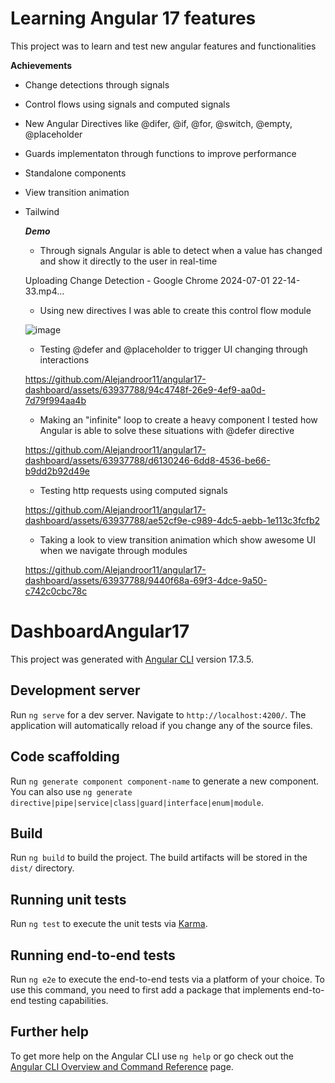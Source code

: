 # Learning Angular 17 features
This project was to learn and test new angular features and functionalities

**Achievements**
* Change detections through signals
* Control flows using signals and computed signals
* New Angular Directives like @difer, @if, @for, @switch, @empty, @placeholder
* Guards implementaton through functions to improve performance
* Standalone components
* View transition animation
* Tailwind

  ***Demo***
  * Through signals Angular is able to detect when a value has changed and show it directly to the user in real-time
  
  Uploading Change Detection - Google Chrome 2024-07-01 22-14-33.mp4…
  
  * Using new directives I was able to create this control flow module
    
  ![image](https://github.com/Alejandroor11/angular17-dashboard/assets/63937788/16421da4-cc7c-444a-9a2d-15143cc70fb2)

  * Testing @defer and @placeholder to trigger UI changing through interactions
    
  https://github.com/Alejandroor11/angular17-dashboard/assets/63937788/94c4748f-26e9-4ef9-aa0d-7d79f994aa4b

  * Making an "infinite" loop to create a heavy component I tested how Angular is able to solve these situations with @defer directive
    
  https://github.com/Alejandroor11/angular17-dashboard/assets/63937788/d6130246-6dd8-4536-be66-b9dd2b92d49e

  * Testing http requests using computed signals
    
  https://github.com/Alejandroor11/angular17-dashboard/assets/63937788/ae52cf9e-c989-4dc5-aebb-1e113c3fcfb2

  * Taking a look to view transition animation which show awesome UI when we navigate through modules
    
  https://github.com/Alejandroor11/angular17-dashboard/assets/63937788/9440f68a-69f3-4dce-9a50-c742c0cbc78c







# DashboardAngular17

This project was generated with [Angular CLI](https://github.com/angular/angular-cli) version 17.3.5.

## Development server

Run `ng serve` for a dev server. Navigate to `http://localhost:4200/`. The application will automatically reload if you change any of the source files.

## Code scaffolding

Run `ng generate component component-name` to generate a new component. You can also use `ng generate directive|pipe|service|class|guard|interface|enum|module`.

## Build

Run `ng build` to build the project. The build artifacts will be stored in the `dist/` directory.

## Running unit tests

Run `ng test` to execute the unit tests via [Karma](https://karma-runner.github.io).

## Running end-to-end tests

Run `ng e2e` to execute the end-to-end tests via a platform of your choice. To use this command, you need to first add a package that implements end-to-end testing capabilities.

## Further help

To get more help on the Angular CLI use `ng help` or go check out the [Angular CLI Overview and Command Reference](https://angular.io/cli) page.
